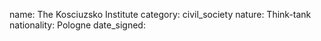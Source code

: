 name: The Kosciuzsko Institute 
category: civil_society
nature:  Think-tank
nationality: Pologne
date_signed:
    